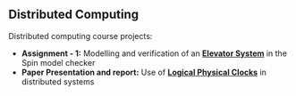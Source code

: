 ## Distributed Computing

Distributed computing course projects:
* **Assignment - 1:** Modelling and verification of an [**Elevator System**](./Assignment-1/elevator-system) in the Spin model checker
* **Paper Presentation and report:** Use of [**Logical Physical Clocks**](https://cse.buffalo.edu/tech-reports/2014-04.pdf) in distributed systems

